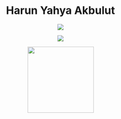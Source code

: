 <div align="center">
  <h1>Harun Yahya Akbulut</h1>
</div>

<!--https://github.com/tandpfun/skill-icons-->
<p align="center">
  <a href="https://skillicons.dev">
    <img src="https://skillicons.dev/icons?i=rust,c,cpp,cs,zig,git,github,bevy" />
  </a>
</p>
<p align="center">
  <a href="https://skillicons.dev">
    <img src="https://skillicons.dev/icons?i=godot,unity,dart,flutter,vscode,linux,blender" />
  </a>
</p>

<!--https://github.com/anuraghazra/github-readme-stats-->
<p align="center">
  <a href="https://github.com/anuraghazra/github-readme-stats">
    <img height=175 align="center" src="https://github-readme-stats.vercel.app/api?username=haschad&show_icons=true&theme=rose_pine&rank_icon=github&include_all_commits=true&count_private=true&hide_border=true&line_height=20"/>
  </a>
</p>
